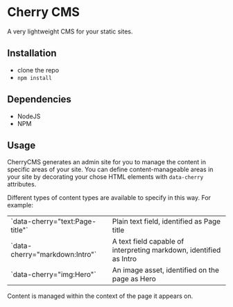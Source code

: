 # Cherry CMS

A very lightweight CMS for your static sites.


## Installation

- clone the repo
- `npm install`


## Dependencies

- NodeJS
- NPM


## Usage

CherryCMS generates an admin site for you to manage the content in specific areas of your site. You can define content-manageable areas in your site by decorating your chose HTML elements with `data-cherry` attributes.

Different types of content types are available to specify in this way. For example:

<table>
  <tr>
    <td>`data-cherry="text:Page-title"`</td><td>Plain text field, identified as Page title</td>
  </tr>
  <tr>
    <td>`data-cherry="markdown:Intro"`</td><td>A text field capable of interpreting markdown, identified as Intro</td>
  </tr>
  <tr>
    <td>`data-cherry="img:Hero"`</td><td>An image asset, identified on the page as Hero</td>
  </tr>
</table>


Content is managed within the context of the page it appears on.

